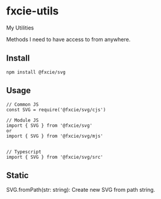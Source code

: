 # fxcie-utils
My Utilities

Methods I need to have access to from anywhere.

## Install

```
npm install @fxcie/svg
```

## Usage

```
// Common JS
const SVG = require('@fxcie/svg/cjs')

// Module JS
import { SVG } from '@fxcie/svg'
or
import { SVG } from '@fxcie/svg/mjs'


// Typescript
import { SVG } from '@fxcie/svg/src'

```

## Static

SVG.fromPath(str: string): Create new SVG from path string.